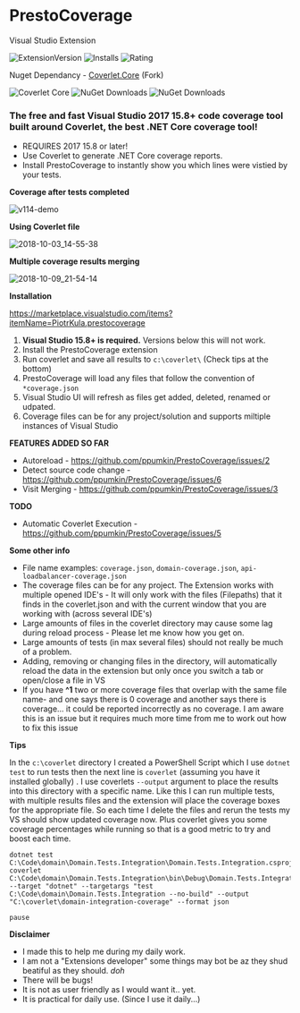 # PrestoCoverage

Visual Studio Extension

![ExtensionVersion](https://vsmarketplacebadge.apphb.com/version/PiotrKula.prestocoverage.svg) ![Installs](https://vsmarketplacebadge.apphb.com/installs/PiotrKula.prestocoverage.svg) ![Rating](https://vsmarketplacebadge.apphb.com/rating/PiotrKula.prestocoverage.svg)

Nuget Dependancy - [Coverlet.Core](https://www.nuget.org/packages/piotrkula.coverlet.core) (Fork)

![Coverlet Core](https://dev.azure.com/piotrkula/piotrkula.coverlet.core/_apis/build/status/piotrkula.coverlet.core-.NET%20Desktop-CI) ![NuGet Downloads](https://img.shields.io/nuget/v/piotrkula.coverlet.core.svg) ![NuGet Downloads](https://img.shields.io/nuget/dt/piotrkula.coverlet.core.svg)


### The free and fast Visual Studio 2017 15.8+ code coverage tool built around Coverlet, the best .NET Core coverage tool!

* REQUIRES 2017 15.8 or later!
* Use Coverlet to generate .NET Core coverage reports.
* Install PrestoCoverage to instantly show you which lines were vistied by your tests.


**Coverage after tests completed**

![v114-demo](https://user-images.githubusercontent.com/1249683/47025539-9a8d9800-d15b-11e8-8a68-d3298e83548d.gif)


**Using Coverlet file**

![2018-10-03_14-55-38](https://user-images.githubusercontent.com/1249683/46415282-dcaae880-c71c-11e8-8c4f-76de5a3d0cb6.gif)

**Multiple coverage results merging**

![2018-10-09_21-54-14](https://user-images.githubusercontent.com/1249683/46698057-0036cd00-cc0e-11e8-9f77-15cf2e844007.gif)


**Installation**

https://marketplace.visualstudio.com/items?itemName=PiotrKula.prestocoverage

1. **Visual Studio 15.8+ is required.** Versions below this will not work.
1. Install the PrestoCoverage extension 
1. Run coverlet and save all results to `c:\coverlet\` (Check tips at the bottom)
1. PrestoCoverage will load any files that follow the convention of `*coverage.json`
1. Visual Studio UI will refresh as files get added, deleted, renamed or udpated.
1. Coverage files can be for any project/solution and supports miltiple instances of Visual Studio

**FEATURES ADDED SO FAR**

* Autoreload - https://github.com/ppumkin/PrestoCoverage/issues/2
* Detect source code change - https://github.com/ppumkin/PrestoCoverage/issues/6
* Visit Merging - https://github.com/ppumkin/PrestoCoverage/issues/3 

**TODO**

* Automatic Coverlet Execution - https://github.com/ppumkin/PrestoCoverage/issues/5

**Some other info** 

* File name examples: `coverage.json`, `domain-coverage.json`, `api-loadbalancer-coverage.json`
* The coverage files can be for any project. The Extension works with multiple opened IDE's - It will only work with the files (Filepaths) that it finds in the coverlet.json and with the current window that you are working with (across several IDE's)
 * Large amounts of files in the coverlet directory may cause some lag during reload process - Please let me know how you get on. 
* Large amounts of tests (in max several files) should not really be much of a problem.
* Adding, removing or changing files in the directory, will automatically reload the data in the extension but only once you switch a tab or open/close a file in VS
* If you have **^1** two or more coverage files that overlap with the same file name- and one says there is 0 coverage and another says there is coverage... it could be reported incorrectly as no coverage. I am aware this is an issue but it requires much more time from me to work out how to fix this issue

**Tips**

In the `c:\coverlet` directory I created a PowerShell Script which I use `dotnet test` to run tests then the next line is `coverlet` (assuming you have it installed globally) . I use coverlets `--output` argument to place the results into this directory with a specific name. Like this I can run multiple tests, with multiple results files and the extension will place the coverage boxes for the appropriate file. So each time I delete the files and rerun the tests my VS should show updated coverage now. Plus coverlet gives you some coverage percentages while running so that is a good metric to try and boost each time.

```
dotnet test C:\Code\domain\Domain.Tests.Integration\Domain.Tests.Integration.csproj
coverlet  C:\Code\domain\Domain.Tests.Integration\bin\Debug\Domain.Tests.Integration.dll --target "dotnet" --targetargs "test C:\Code\domain\Domain.Tests.Integration --no-build" --output "C:\coverlet\domain-integration-coverage" --format json

pause
```

**Disclaimer**

* I made this to help me during my daily work. 
* I am not a "Extensions developer" some things may bot be az they shud beatiful as they should. *doh*
* There will be bugs!
* It is not as user friendly as I would want it.. yet.
* It is practical for daily use. (Since I use it daily...)


